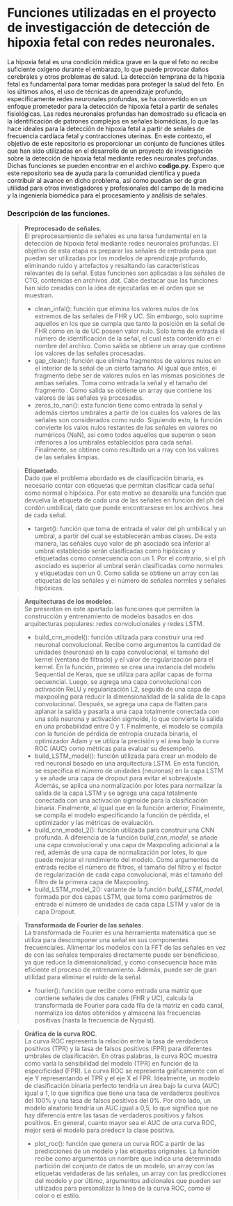 #  Funciones  utilizadas en el proyecto de investigacción de detección de hipoxia fetal con redes neuronales.
La hipoxia fetal es una condición médica grave en la que el feto no recibe suficiente oxígeno durante el embarazo, lo que puede provocar daños cerebrales y otros problemas de salud. La detección temprana de la hipoxia fetal es fundamental para tomar medidas para proteger la salud del feto.
En los últimos años, el uso de técnicas de aprendizaje profundo, específicamente redes neuronales profundas, se ha convertido en un enfoque prometedor para la detección de hipoxia fetal a partir de señales fisiológicas. Las redes neuronales profundas han demostrado su eficacia en la identificación de patrones complejos en señales biomédicas, lo que las hace ideales para la detección de hipoxia fetal a partir de señales de frecuencia cardíaca fetal y contracciones uterinas.
En este contexto, el objetivo de este repositorio es proporcionar un conjunto de funciones útiles que han sido utilizadas en el desarrollo de un proyecto de investigación sobre la detección de hipoxia fetal mediante redes neuronales profundas.  Dichas funciones se pueden encontrar  en el archivo  **codigo.py**.
Espero que este repositorio sea de ayuda para la comunidad científica  y pueda contribuir al avance en dicho problema,  así como puedan ser de gran utilidad para otros investigadores y profesionales del campo de la medicina y la ingeniería biomédica  para el procesamiento y análisis de señales.

### Descripción de las funciones.
> **Preprocesado de señales**. <br>
>  El preprocesamiento de señales es una tarea fundamental en la detección de hipoxia fetal mediante redes neuronales profundas. El objetivo de esta etapa es preparar las señales de entrada para que puedan ser utilizadas por los modelos de aprendizaje profundo, eliminando ruido y artefactos y resaltando las características relevantes de la señal. Estas funciones son aplicadas a las señales  de CTG,  contenidas en archivos .dat.  Cabe destacar que las funciones han sido creadas con la idea de ejecutarlas  en el orden que se muestran. <br>
>  - clean_infal(): función  que elimina los valores nulos de los extremos de las señales de FHR y UC.  Sin embargo, solo suprime  aquellos en los que se cumpla que tanto la posición en la señal de FHR como en la de UC poseen valor nulo.  Solo toma de entrada  el número  de identificación de la señal, el cual esta contenido en el nombre del archivo.  Como salida se obtiene un array que contiene los valores de las señales procesadas. <br>
>  - gap_clean(): función que elimina fragmentos de valores nulos en el interior de la señal de un  cierto tamaño. Al igual que antes, el  fragmento debe ser  de valores nulos en  las mismas posiciones de ambas señales. Toma como  entrada la señal y el tamaño del fragmento . Como salida se obtiene  un array que contiene los valores de las señales ya procesadas. <br>
>  - zeros_to_nan(): esta función  tiene como entrada la señal y además ciertos umbrales  a partir de los cuales  los valores de las señales son considerados como ruido.  Siguiendo esto, la función convierte los valos nulos restantes de las señales en  valores no numéricos (NaN), así como  todos aquellos que superen o sean inferiores a los umbrales establecidos para cada señal. Finalmente, se obtiene como resultado un a rray con los valores de las señales limpias. <br>

>**Etiquetado**. <br>
>  Dado que el problema abordado  es de clasificación binaria, es necesario contar con etiquetas que permitan clasificar cada señal como normal o hipóxica. Por este motivo se desarolla una función que devuelva  la etiqueta de cada una de las señales en función del ph del cordón umbilical, dato que puede encontrarsese en los archivos .hea de cada señal. 
> - target(): función que toma de entrada  el valor del ph umbilical y  un umbral, a partir del cual se establecerán  ambas clases. De esta manera, las señales cuyo valor de ph asociado sea inferior  al umbral establecido serán clasificadas como hipóxicas y etiquetadas como consecuencia con un 1. Por el contrario, si el ph asociado es superior al umbral serán clasificadas como normales y etiquetadas con un 0. Como salida se obtiene un array con las etiquetas de las señales y el número de señales normles y señales hipóxicas.

>**Arquitecturas de los modelos**.<br>
> Se presentan en este apartado las funciones  que permiten la construcción y entrenamiento de modelos basados en dos arquitecturas populares: redes convolucionales y redes LSTM.
>  - build_cnn_model():  función utilizada para construir una red  neuronal convolucional. Recibe como argumentos la cantidad de unidades (neuronas) en la capa convolucional, el tamaño del kernel (ventana de filtrado) y el valor de regularización para el kernel. En la función, primero se crea una instancia del modelo Sequential de Keras, que se utiliza para apilar capas de forma secuencial. Luego, se agrega una capa convolucional con activación ReLU y regularización L2, seguida de una capa de maxpooling para reducir la dimensionalidad de la salida de la capa convolucional.  Después, se agrega una capa de flatten para aplanar la salida y pasarla a una capa totalmente conectada con una sola neurona y activación sigmoide, lo que convierte la salida en una probabilidad entre 0 y 1. Finalmente, el modelo se compila con la  función de  pérdida de entropía cruzada binaria, el optimizador Adam y se utiliza la precisión y el área bajo la curva ROC (AUC) como métricas para evaluar su desempeño. <br>
>  - build_LSTM_model(): función utilizada para crear un modelo de red neuronal basado en una arquitectura LSTM. En esta función, se especifica el número de unidades (neuronas) en la capa LSTM y se añade una capa de dropout para evitar el sobreajuste. Además, se aplica una normalización por lotes para normalizar la salida de la capa LSTM y se agrega una capa totalmente conectada con una activación sigmoide para la clasificación binaria. Finalmente, al igual que en la función anterior, Finalmente, se compila el modelo especificando la función de pérdida, el optimizador y las métricas de evaluación. <br>
>  - build_cnn_model_2(): función utilizada para construir una CNN profunda. A diferencia de la función *build_cnn_model*, se añade una capa convolucional y una capa de Maxpooling adicional a la red, además de una capa de normalización por lotes, lo que puede mejorar el rendimiento del modelo. Como argumentos de entrada recibe el número de filtros, el tamaño del filtro y el factor de regularización de cada capa convolucional, más el tamaño del filtro de la primera capa de Maxpooling. <br>
>  - build_LSTM_model_2(): variante de la función *build_LSTM_model*, formada por dos capas LSTM, que toma como parámetros de entrada el número de unidades de cada capa LSTM y valor de la capa Dropout.

>**Transformada de Fourier de las señales**. <br>
>La transformada de Fourier es una herramienta matemática que se utiliza para descomponer una señal en sus componentes frecuenciales. Alimentar los modelos con la FFT de las señales en vez de con las señales temporales directamente puede ser beneficioso, ya que reduce la dimensionalidad, y como consecuencia hace más eficiente el proceso de entrenamiento. Además, puede ser de gran utilidad para eliminar el ruido de la señal. <br>
>- fourier(): función que recibe como entrada una matriz que contiene señales de dos canales (FHR y UC), calcula la transformada de Fourier para cada fila de la matriz en cada canal, normaliza los datos obtenidos y almacena las frecuencias positivas (hasta la frecuencia de Nyquist). <br>

>**Gráfica de la curva ROC**. <br>
>La curva ROC representa la relación entre la tasa de verdaderos positivos (TPR) y la tasa de falsos positivos (FPR) para diferentes umbrales de clasificación. En otras palabras, la curva ROC muestra cómo varía la sensibilidad del modelo (TPR) en función de la especificidad (FPR). La curva ROC se representa gráficamente con el eje Y representando el TPR y el eje X el FPR. Idealmente, un modelo de clasificación binaria perfecto tendría un área bajo la curva (AUC) igual a 1, lo que significa que tiene una tasa de verdaderos positivos del 100% y una tasa de falsos positivos del 0%. Por otro lado, un modelo aleatorio tendría un AUC igual a 0,5, lo que significa que no hay diferencia entre las tasas de verdaderos positivos y falsos positivos. En general, cuanto mayor sea el AUC de una curva ROC, mejor será el modelo para predecir la clase positiva. <br>
> - plot_roc(): función que genera un curva ROC a partir de las predicciones de un modelo y las etiquetas originales. La función recibe como argumentos un nombre que indica una determinada  partición del conjunto de datos de un modelo, un array con las etiquetas verdaderas de las señales, un array con las predicciones del modelo y por último, argumentos adicionales que pueden ser utilizados para personalizar la línea de la curva ROC, como el color o el estilo.
>
